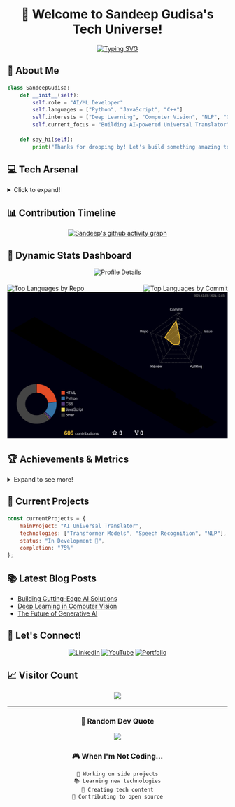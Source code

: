 <div align="center">
  
# 👋 Welcome to Sandeep Gudisa's Tech Universe!
[![Typing SVG](https://readme-typing-svg.demolab.com?font=Fira+Code&duration=3000&pause=1000&color=00FF00&center=true&vCenter=true&width=435&lines=AI%2FML+Developer;Deep+Learning+Enthusiast;Computer+Vision+Expert;Tech+Innovation+Explorer)](https://git.io/typing-svg)

</div>

## 🚀 About Me
```python
class SandeepGudisa:
    def __init__(self):
        self.role = "AI/ML Developer"
        self.languages = ["Python", "JavaScript", "C++"]
        self.interests = ["Deep Learning", "Computer Vision", "NLP", "Generative AI"]
        self.current_focus = "Building AI-powered Universal Translator"
        
    def say_hi(self):
        print("Thanks for dropping by! Let's build something amazing together.")
```

## 💻 Tech Arsenal
<details>
<summary>Click to expand!</summary>

### Languages & Frameworks
![Python](https://img.shields.io/badge/Python-3776AB?style=for-the-badge&logo=python&logoColor=white)
![JavaScript](https://img.shields.io/badge/JavaScript-F7DF1E?style=for-the-badge&logo=javascript&logoColor=black)
![TensorFlow](https://img.shields.io/badge/TensorFlow-FF6F00?style=for-the-badge&logo=tensorflow&logoColor=white)
![PyTorch](https://img.shields.io/badge/PyTorch-EE4C2C?style=for-the-badge&logo=pytorch&logoColor=white)
![React](https://img.shields.io/badge/React-20232A?style=for-the-badge&logo=react&logoColor=61DAFB)
![Node.js](https://img.shields.io/badge/Node.js-43853D?style=for-the-badge&logo=node.js&logoColor=white)

### Tools & Platforms
![Azure](https://img.shields.io/badge/Azure-0089D6?style=for-the-badge&logo=microsoft-azure&logoColor=white)
![Docker](https://img.shields.io/badge/Docker-2496ED?style=for-the-badge&logo=docker&logoColor=white)
![Git](https://img.shields.io/badge/Git-F05032?style=for-the-badge&logo=git&logoColor=white)
![OpenCV](https://img.shields.io/badge/OpenCV-5C3EE8?style=for-the-badge&logo=opencv&logoColor=white)

### AI Tools
![Windsurf AI](https://img.shields.io/badge/Windsurf%20AI-4CAF50?style=for-the-badge&logo=ai&logoColor=white)  
![Cursor AI](https://img.shields.io/badge/Cursor%20AI-FF5722?style=for-the-badge&logo=artificial-intelligence&logoColor=white)  
![Bolt.new](https://img.shields.io/badge/Bolt.new-673AB7?style=for-the-badge&logo=bolt&logoColor=white)  


</details>

## 📊 Contribution Timeline
<!-- Contribution Timeline Section -->
<div align="center">
  




[![Sandeep's github activity graph](https://github-readme-activity-graph.vercel.app/graph?username=GudisaSandeep&custom_title=Contribution%20Timeline&hide_border=true&theme=react-dark&bg_color=0D1117&line=58A6FF&point=58A6FF&color=58A6FF)](https://github.com/GudisaSandeep)

</div>

## 🌟 Dynamic Stats Dashboard
<div align="center">
  
<!-- GitHub Stats Cards with Animations -->
<img src="https://github-profile-summary-cards.vercel.app/api/cards/profile-details?username=GudisaSandeep&theme=radical" alt="Profile Details" class="stats-card" />

<div style="display: flex; justify-content: space-between; margin-top: 20px;">
  <img src="https://github-profile-summary-cards.vercel.app/api/cards/repos-per-language?username=GudisaSandeep&theme=radical" alt="Top Languages by Repo" class="stats-card" />
  <img src="https://github-profile-summary-cards.vercel.app/api/cards/most-commit-language?username=GudisaSandeep&theme=radical" alt="Top Languages by Commit" class="stats-card" />
</div>

<!-- 3D Contribution Calendar -->
<img src="./profile-3d-contrib/profile-night-rainbow.svg" alt="3D Contribution Calendar" class="contribution-calendar" />

</div>

## 🏆 Achievements & Metrics
<details>
<summary>Expand to see more!</summary>

### GitHub Trophies
![](https://github-profile-trophy.vercel.app/?username=GudisaSandeep&theme=radical&no-frame=false&no-bg=true&margin-w=4)

### Contribution Streak
[![GitHub Streak](https://github-readme-streak-stats.herokuapp.com/?user=GudisaSandeep&theme=radical)](https://git.io/streak-stats)

</details>

## 🎯 Current Projects
```javascript
const currentProjects = {
    mainProject: "AI Universal Translator",
    technologies: ["Transformer Models", "Speech Recognition", "NLP"],
    status: "In Development 🚧",
    completion: "75%"
};
```

## 📚 Latest Blog Posts
<!-- BLOG-POST-LIST:START -->
- [Building Cutting-Edge AI Solutions](https://yourdomain.com/blog1)
- [Deep Learning in Computer Vision](https://yourdomain.com/blog2)
- [The Future of Generative AI](https://yourdomain.com/blog3)
<!-- BLOG-POST-LIST:END -->

## 🤝 Let's Connect!
<div align="center">
  
[![LinkedIn](https://img.shields.io/badge/LinkedIn-0077B5?style=for-the-badge&logo=linkedin&logoColor=white)](https://linkedin.com/in/sandeep-gudisa)
[![YouTube](https://img.shields.io/badge/YouTube-FF0000?style=for-the-badge&logo=youtube&logoColor=white)](https://www.youtube.com/@AIProgrammingTelugu)
[![Portfolio](https://img.shields.io/badge/Portfolio-000000?style=for-the-badge&logo=About.me&logoColor=white)](https://your-portfolio.com)

</div>

## 📈 Visitor Count
<div align="center">
  
![](https://profile-counter.glitch.me/GudisaSandeep/count.svg)
  
</div>

---
<div align="center">
  
### 💭 Random Dev Quote
![](https://quotes-github-readme.vercel.app/api?type=horizontal&theme=radical)

### 🎮 When I'm Not Coding...
```text
🎯 Working on side projects
📚 Learning new technologies
🎥 Creating tech content
🌱 Contributing to open source
```
</div>

